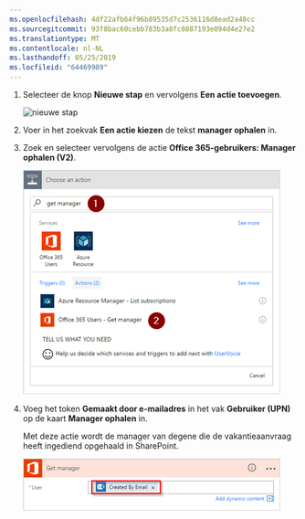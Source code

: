 ```yaml
---
ms.openlocfilehash: 4df22afb64f96b89535d7c2536116d8ead2a48cc
ms.sourcegitcommit: 93f8bac60cebb783b3a8fc8887193e094d4e27e2
ms.translationtype: MT
ms.contentlocale: nl-NL
ms.lasthandoff: 05/25/2019
ms.locfileid: "64469989"
---
```

1. Selecteer de knop **Nieuwe stap** en vervolgens **Een actie toevoegen**.
   
    ![nieuwe stap](media/modern-approvals/select-sharepoint-add-action.png)
2. Voer in het zoekvak **Een actie kiezen** de tekst **manager ophalen** in.
3. Zoek en selecteer vervolgens de actie **Office 365-gebruikers: Manager ophalen (V2)**.

    ![office-gebruikers selecteren](media/modern-approvals/add-get-manager-action.png)
4. Voeg het token **Gemaakt door e-mailadres** in het vak **Gebruiker (UPN)** op de kaart **Manager ophalen** in.

    Met deze actie wordt de manager van degene die de vakantieaanvraag heeft ingediend opgehaald in SharePoint.

    ![configuratie van manager ophalen](media/modern-approvals/get-manager-card.png)

